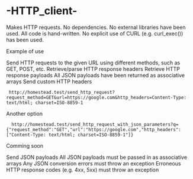 
# -HTTP_client-

Makes HTTP requests.
No dependencies.
No external libraries have been used.
All code is hand-written.
No explicit use of CURL (e.g. curl_exec()) has been used.


Example of use 

Send HTTP requests to the given URL using different methods, such as GET, POST, etc.
Retrieve/parse HTTP response headers
Retrieve HTTP response payloads
All JSON payloads have been returned as associative arrays
Send custom HTTP headers

     http://homestead.test/send_http_request?request_method=GET&url=https://google.com&http_headers=Content-Type: text/html; charset=ISO-8859-1

Another option

      http://homestead.test/send_http_request_with_json_parameters?q={"request_method":"GET","url":"https://google.com","http_headers":["Content-Type: text/html; charset=ISO-8859-1"]}


Comming soon

Send JSON payloads
All JSON payloads must be passed in as associative arrays
Any JSON conversion errors must throw an exception
Erroneous HTTP response codes (e.g. 4xx, 5xx) must throw an exception



